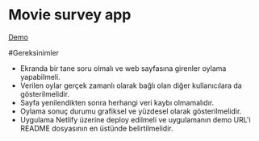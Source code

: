 # Movie survey app
[Demo](https://adoring-hermann-376b97.netlify.app/)

#Gereksinimler

- Ekranda bir tane soru olmalı ve web sayfasına girenler oylama yapabilmeli.
- Verilen oylar gerçek zamanlı olarak bağlı olan diğer kullanıcılara da gösterilmelidir.
- Sayfa yenilendikten sonra herhangi veri kaybı olmamalıdır.
- Oylama sonuç durumu grafiksel ve yüzdesel olarak gösterilmelidir.
- Uygulama Netlify üzerine deploy edilmeli ve uygulamanın demo URL'i README dosyasının en üstünde belirtilmelidir.
